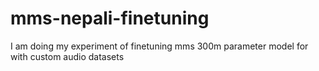 # mms-nepali-finetuning
I am doing my experiment of finetuning mms 300m parameter model for with custom audio datasets
